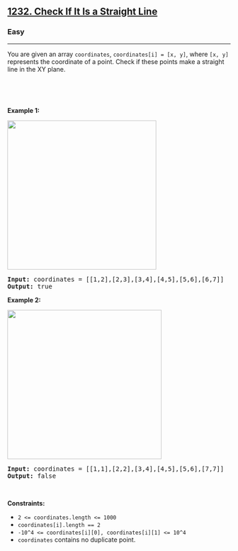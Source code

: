 <h2><a href="https://leetcode.com/problems/check-if-it-is-a-straight-line/">1232. Check If It Is a Straight Line</a></h2><h3>Easy</h3><hr><div style="user-select: auto;"><p style="user-select: auto;">You are given an array&nbsp;<code style="user-select: auto;">coordinates</code>, <code style="user-select: auto;">coordinates[i] = [x, y]</code>, where <code style="user-select: auto;">[x, y]</code> represents the coordinate of a point. Check if these points&nbsp;make a straight line in the XY plane.</p>

<p style="user-select: auto;">&nbsp;</p>

<p style="user-select: auto;">&nbsp;</p>
<p style="user-select: auto;"><strong style="user-select: auto;">Example 1:</strong></p>

<p style="user-select: auto;"><img alt="" src="https://assets.leetcode.com/uploads/2019/10/15/untitled-diagram-2.jpg" style="width: 336px; height: 336px; user-select: auto;"></p>

<pre style="user-select: auto;"><strong style="user-select: auto;">Input:</strong> coordinates = [[1,2],[2,3],[3,4],[4,5],[5,6],[6,7]]
<strong style="user-select: auto;">Output:</strong> true
</pre>

<p style="user-select: auto;"><strong style="user-select: auto;">Example 2:</strong></p>

<p style="user-select: auto;"><strong style="user-select: auto;"><img alt="" src="https://assets.leetcode.com/uploads/2019/10/09/untitled-diagram-1.jpg" style="width: 348px; height: 336px; user-select: auto;"></strong></p>

<pre style="user-select: auto;"><strong style="user-select: auto;">Input:</strong> coordinates = [[1,1],[2,2],[3,4],[4,5],[5,6],[7,7]]
<strong style="user-select: auto;">Output:</strong> false
</pre>

<p style="user-select: auto;">&nbsp;</p>
<p style="user-select: auto;"><strong style="user-select: auto;">Constraints:</strong></p>

<ul style="user-select: auto;">
	<li style="user-select: auto;"><code style="user-select: auto;">2 &lt;=&nbsp;coordinates.length &lt;= 1000</code></li>
	<li style="user-select: auto;"><code style="user-select: auto;">coordinates[i].length == 2</code></li>
	<li style="user-select: auto;"><code style="user-select: auto;">-10^4 &lt;=&nbsp;coordinates[i][0],&nbsp;coordinates[i][1] &lt;= 10^4</code></li>
	<li style="user-select: auto;"><code style="user-select: auto;">coordinates</code>&nbsp;contains no duplicate point.</li>
</ul></div>
